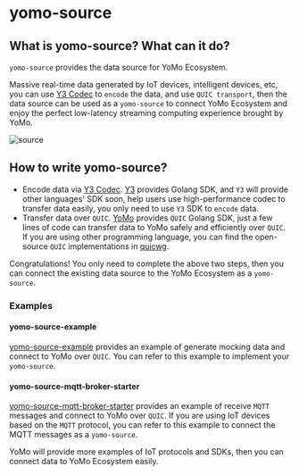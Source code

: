 # yomo-source

## What is yomo-source? What can it do?

`yomo-source` provides the data source for YoMo Ecosystem.

Massive real-time data generated by IoT devices, intelligent devices, etc, you can use [Y3 Codec](https://github.com/yomorun/y3-codec-golang) to `encode` the data, and use `QUIC transport`, then the data source can be used as a `yomo-source` to connect YoMo Ecosystem and enjoy the perfect low-latency streaming computing experience brought by YoMo.

![source](/source/source.png)

## How to write yomo-source?

- Encode data via [Y3 Codec](https://github.com/yomorun/y3-codec). [Y3](https://github.com/yomorun/y3-codec-golang) provides Golang SDK, and `Y3` will provide other languages' SDK soon, help users use high-performance codec to transfer data easily, you only need to use `Y3` SDK to `encode` data.
- Transfer data over `QUIC`. [YoMo](https://github.com/yomorun/yomo) provides `QUIC` Golang SDK, just a few lines of code can transfer data to YoMo safely and efficiently over `QUIC`. If you are using other programming language, you can find the open-source `QUIC` implementations in [quicwg](https://github.com/quicwg/base-drafts/wiki/Implementations).

Congratulations! You only need to complete the above two steps, then you can connect the existing data source to the YoMo Ecosystem as a `yomo-source`.

### Examples

#### yomo-source-example

[yomo-source-example](https://github.com/yomorun/yomo-source-example) provides an example of generate mocking data and connect to YoMo over `QUIC`. You can refer to this example to implement your `yomo-source`.

#### yomo-source-mqtt-broker-starter

[yomo-source-mqtt-broker-starter](https://github.com/yomorun/yomo-source-mqtt-broker-starter) provides an example of receive `MQTT` messages and connect to YoMo over `QUIC`. If you are using IoT devices based on the `MQTT` protocol, you can refer to this example to connect the MQTT messages as a `yomo-source`.

YoMo will provide more examples of IoT protocols and SDKs, then you can connect data to YoMo Ecosystem easily.
